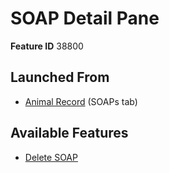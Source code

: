 # SOAP Detail Pane

**Feature ID** 38800

## Launched From

- [Animal Record](Animal%20Record.md) (SOAPs tab)

## Available Features



- [Delete SOAP](Delete%20SOAP.md)





































































